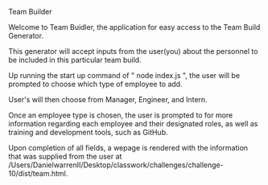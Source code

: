 Team Builder

Welcome to Team Buidler, the application for easy access to the Team Build Generator.

This generator will accept inputs from the user(you) about the personnel to be included in this particular team build.

Up running the start up command of " node index.js ", the user will be prompted to choose which type of employee to add.

User's will then choose from Manager, Engineer, and Intern.

Once an employee type is chosen, the user is prompted to for more information regarding each employee and their designated roles, as well as training and development tools, such as GitHub.

Upon completion of all fields, a wepage is rendered with the information that was supplied from the user at /Users/DanielwarrenII/Desktop/classwork/challenges/challenge-10/dist/team.html.
